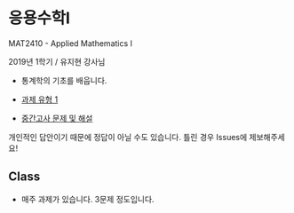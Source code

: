 # 응용수학I

MAT2410 - Applied Mathematics I

2019년 1학기 / 유지현 강사님

- 통계학의 기초를 배웁니다.

- [과제 유형 1](homework-1)
- [중간고사 문제 및 해설](midterm/midterm.pdf)

개인적인 답안이기 때문에 정답이 아닐 수도 있습니다. 틀린 경우 Issues에 제보해주세요!

## Class 

- 매주 과제가 있습니다. 3문제 정도입니다.
